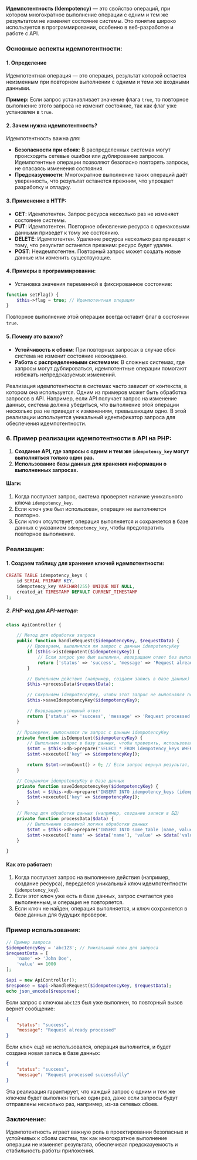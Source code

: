 **Идемпотентность (Idempotency)** — это свойство операций, при котором многократное выполнение операции с одним и тем же результатом не изменяет состояние системы. Это понятие широко используется в программировании, особенно в веб-разработке и работе с API.

### Основные аспекты идемпотентности:

#### 1. **Определение**

Идемпотентная операция — это операция, результат которой остается неизменным при повторном выполнении с одними и теми же входными данными.

**Пример:** Если запрос устанавливает значение флага `true`, то повторное выполнение этого запроса не изменит состояние, так как флаг уже установлен в `true`.

#### 2. **Зачем нужна идемпотентность?**

Идемпотентность важна для:

- **Безопасности при сбоях**: В распределенных системах могут происходить сетевые ошибки или дублирование запросов. Идемпотентные операции позволяют безопасно повторять запросы, не опасаясь изменения состояния.
- **Предсказуемости**: Многократное выполнение таких операций даёт уверенность, что результат останется прежним, что упрощает разработку и отладку.

#### 3. **Применение в HTTP:**

- **GET**: Идемпотентен. Запрос ресурса несколько раз не изменяет состояние системы.
- **PUT**: Идемпотентен. Повторное обновление ресурса с одинаковыми данными приведет к тому же состоянию.
- **DELETE**: Идемпотентен. Удаление ресурса несколько раз приведет к тому, что результат останется прежним: ресурс будет удален.
- **POST**: Неидемпотентен. Повторный запрос может создать новые данные или изменить существующие.

#### 4. **Примеры в программировании:**

- Установка значения переменной в фиксированное состояние:

```PHP
function setFlag() {
    $this->flag = true; // Идемпотентная операция
}
```

Повторное выполнение этой операции всегда оставит флаг в состоянии `true`.

#### 5. **Почему это важно?**

- **Устойчивость к сбоям**: При повторных запросах в случае сбоя система не изменит состояние неожиданно.
- **Работа с распределенными системами**: В сложных системах, где запросы могут дублироваться, идемпотентные операции помогают избежать непредсказуемых изменений.




Реализация идемпотентности в системах часто зависит от контекста, в котором она используется. Одним из примеров может быть обработка запросов в API. Например, если API получает запрос на изменение данных, система должна убедиться, что выполнение этой операции несколько раз не приведет к изменениям, превышающим одно. В этой реализации используется уникальный идентификатор запроса для обеспечения идемпотентности.

### 6. Пример реализации идемпотентности в API на PHP:

1. **Создание API, где запросы с одним и тем же `idempotency_key` могут выполняться только один раз.**
2. **Использование базы данных для хранения информации о выполненных запросах.**
#### Шаги:

1. Когда поступает запрос, система проверяет наличие уникального ключа `idempotency_key`.
2. Если ключ уже был использован, операция не выполняется повторно.
3. Если ключ отсутствует, операция выполняется и сохраняется в базе данных с указанием `idempotency_key`, чтобы предотвратить повторное выполнение.

### Реализация:

#### 1. Создаем таблицу для хранения ключей идемпотентности:

```PHP
CREATE TABLE idempotency_keys (
    id SERIAL PRIMARY KEY,
    idempotency_key VARCHAR(255) UNIQUE NOT NULL,
    created_at TIMESTAMP DEFAULT CURRENT_TIMESTAMP
);
```

##### 2. PHP-код для API-метода:

```PHP
class ApiController {

    // Метод для обработки запроса
    public function handleRequest($idempotencyKey, $requestData) {
        // Проверяем, выполнялся ли запрос с данным idempotencyKey
        if ($this->isIdempotent($idempotencyKey)) {
            // Если запрос уже был выполнен, возвращаем ответ без выполнения
            return ['status' => 'success', 'message' => 'Request already processed'];
        }

        // Выполняем действие (например, создаем запись в базе данных)
        $this->processData($requestData);

        // Сохраняем idempotencyKey, чтобы этот запрос не выполнялся повторно
        $this->saveIdempotencyKey($idempotencyKey);

        // Возвращаем успешный ответ
        return ['status' => 'success', 'message' => 'Request processed successfully'];
    }

    // Проверяем, выполнялся ли запрос с данным idempotencyKey
    private function isIdempotent($idempotencyKey) {
        // Выполняем запрос в базу данных, чтобы проверить, использовался ли этот ключ
        $stmt = $this->db->prepare("SELECT * FROM idempotency_keys WHERE idempotency_key = :key");
        $stmt->execute(['key' => $idempotencyKey]);

        return $stmt->rowCount() > 0; // Если запрос вернул результат, значит ключ уже использовался
    }

    // Сохраняем idempotencyKey в базе данных
    private function saveIdempotencyKey($idempotencyKey) {
        $stmt = $this->db->prepare("INSERT INTO idempotency_keys (idempotency_key) VALUES (:key)");
        $stmt->execute(['key' => $idempotencyKey]);
    }

    // Метод для обработки данных (например, создание записи в БД)
    private function processData($data) {
        // Выполнение основной логики обработки данных
        $stmt = $this->db->prepare("INSERT INTO some_table (name, value) VALUES (:name, :value)");
        $stmt->execute(['name' => $data['name'], 'value' => $data['value']]);
    }

}

```

#### Как это работает:

1. Когда поступает запрос на выполнение действия (например, создание ресурса), передается уникальный ключ идемпотентности (`idempotency_key`).
2. Если этот ключ уже есть в базе данных, запрос считается уже выполненным, и операция не повторяется.
3. Если ключ не найден, операция выполняется, и ключ сохраняется в базе данных для будущих проверок.

### Пример использования:

```PHP
// Пример запроса
$idempotencyKey = 'abc123'; // Уникальный ключ для запроса
$requestData = [
    'name' => 'John Doe',
    'value' => 1000
];

$api = new ApiController();
$response = $api->handleRequest($idempotencyKey, $requestData);
echo json_encode($response);
```

Если запрос с ключом `abc123` был уже выполнен, то повторный вызов вернет сообщение:

```JSON
{
    "status": "success",
    "message": "Request already processed"
}
```

Если ключ ещё не использовался, операция выполнится, и будет создана новая запись в базе данных:

```JSON
{
    "status": "success",
    "message": "Request processed successfully"
}
```

Эта реализация гарантирует, что каждый запрос с одним и тем же ключом будет выполнен только один раз, даже если запросы будут отправлены несколько раз, например, из-за сетевых сбоев.
### Заключение:

Идемпотентность играет важную роль в проектировании безопасных и устойчивых к сбоям систем, так как многократное выполнение операции не изменяет результата, обеспечивая предсказуемость и стабильность работы приложения.
